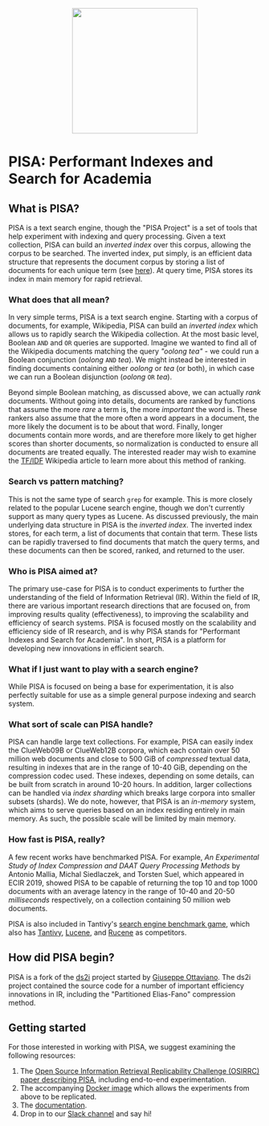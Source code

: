 <p align="center"><img src="https://pisa-engine.github.io/images/logo250.png" width="250px"></p>

# PISA: Performant Indexes and Search for Academia

## What is PISA?
PISA is a text search engine, though the "PISA Project" is a
set of tools that help experiment with indexing and query processing.
Given a text collection, PISA can build an *inverted index* over this corpus,
allowing the corpus to be searched. The inverted index, put simply, is an efficient
data structure that represents the document corpus by storing a list of documents
for each unique term (see [here](https://en.wikipedia.org/wiki/Search_engine_indexing#Inverted_indices)).
At query time, PISA stores its index in main memory for rapid retrieval.

### What does that all mean?
In very simple terms, PISA is a text search engine. Starting with a corpus of
documents, for example, Wikipedia, PISA can build an *inverted index* which allows us
to rapidly search the Wikipedia collection. At the most basic level, Boolean
`AND` and `OR` queries are supported. Imagine we wanted to find all of the
Wikipedia documents matching the query *"oolong tea"* - we could run a
Boolean conjunction (*oolong* `AND` *tea*). We might instead be interested in
finding documents containing either *oolong* or *tea* (or both), in which case
we can run a Boolean disjunction (*oolong* `OR` *tea*). 

Beyond simple Boolean matching, as discussed above, we can actually *rank*
documents. Without going into details, documents are ranked by functions that
assume the more *rare* a term is, the more *important* the word is. These
rankers also assume that the more often a word appears in a document, the
more likely the document is to be about that word. Finally, longer documents
contain more words, and are therefore more likely to get higher scores than
shorter documents, so normalization is conducted to ensure all documents are
treated equally. The interested reader may wish to examine the [TF/IDF](https://en.wikipedia.org/wiki/Tf%E2%80%93idf)
Wikipedia article to learn more about this method of ranking.

### Search vs pattern matching?
This is not the same type of search `grep` for example. This is more closely
related to the popular Lucene search engine, though we don't currently support 
as many query types as Lucene. As discussed previously, the main underlying data
structure in PISA is the *inverted index*. The inverted index stores, for each
term, a list of documents that contain that term. These lists can be rapidly
traversed to find documents that match the query terms, and these documents can
then be scored, ranked, and returned to the user.

### Who is PISA aimed at?
The primary use-case for PISA is to conduct experiments to further the understanding
of the field of Information Retrieval (IR). 
Within the field of IR, there are various
important research directions that are focused on, from improving results
quality (effectiveness), to improving the scalability and efficiency of search
systems. PISA is focused mostly on the scalability and efficiency side of
IR research, and is why PISA stands for "Performant Indexes and Search for Academia". 
In short, PISA is a platform for developing new innovations in efficient search.

### What if I just want to play with a search engine?
While PISA is focused on being a base for experimentation, it is also perfectly
suitable for use as a simple general purpose indexing and search system.

### What sort of scale can PISA handle?
PISA can handle large text collections. For example, PISA can easily index the
ClueWeb09B or ClueWeb12B corpora, which each contain over 50 million web
documents and close to 500 GiB of *compressed* textual data, resulting in 
indexes that are in the range of 10-40 GiB, depending on the compression
codec used. These indexes, depending on some details, can be built from scratch
in around 10-20 hours. 
In addition, larger collections can be handled via *index sharding*
which breaks large corpora into smaller subsets (shards).
We do note, however, that PISA is an *in-memory* system, which aims to serve
queries based on an index residing entirely in main memory. As such, the possible
scale will be limited by main memory. 

### How fast is PISA, really?
A few recent works have benchmarked PISA. For example, 
*An Experimental Study of Index Compression and DAAT Query Processing Methods*
by Antonio Mallia, Michal Siedlaczek, and Torsten Suel, which appeared in
ECIR 2019, showed PISA to be capable of returning the top 10 and top 1000
documents with an average latency in the range of 10-40 and 20-50 *milliseconds*
respectively, on a collection containing 50 million web documents. 

PISA is also included in Tantivy's [search engine benchmark game](https://tantivy-search.github.io/bench/), which also
has [Tantivy](https://github.com/tantivy-search), [Lucene](https://lucene.apache.org/), and [Rucene](https://github.com/zhihu/rucene) as competitors.

## How did PISA begin?
PISA is a fork of the [ds2i](https://github.com/ot/ds2i/) project started by [Giuseppe Ottaviano](https://github.com/ot).
The ds2i project contained the source code for a number of important efficiency
innovations in IR, including the "Partitioned Elias-Fano" compression method.


## Getting started
For those interested in working with PISA, we suggest examining the following
resources:

1. The [Open Source Information Retrieval Replicability Challenge (OSIRRC) paper describing PISA](http://ceur-ws.org/Vol-2409/docker08.pdf), including end-to-end experimentation.
2. The accompanying [Docker image](https://github.com/osirrc/pisa-docker) which allows the experiments from above to be replicated.
3. The [documentation](https://pisa.readthedocs.io/en/latest/).
4. Drop in to our [Slack channel](https://join.slack.com/t/pisa-engine/shared_invite/zt-dbxrm1mf-RtQMZTqxxlhOJsv3GHUErw) and say hi!
